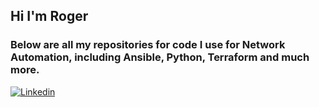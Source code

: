 ## Hi I'm Roger 
### Below are all my repositories for code I use for Network Automation, including Ansible, Python, Terraform and much more.

[![Linkedin](https://img.shields.io/badge/-LinkedIn-blue?style=flat&logo=Linkedin&logoColor=white)](https://www.linkedin.com/in/rogerperkin/)

<!--
**rogerperkin/rogerperkin** is a ✨ _special_ ✨ repository because its `README.md` (this file) appears on your GitHub profile.

Here are some ideas to get you started:

- 🔭 I’m currently working on ...
- 🌱 I’m currently learning ...
- 👯 I’m looking to collaborate on ...
- 🤔 I’m looking for help with ...
- 💬 Ask me about ...
- 📫 How to reach me: ...
- 😄 Pronouns: ...
- ⚡ Fun fact: ...
-->
